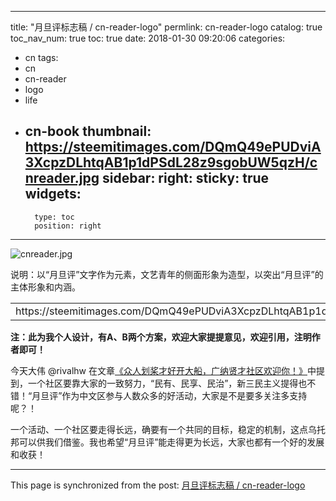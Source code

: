 
---
title: "月旦评标志稿   / cn-reader-logo"
permlink: cn-reader-logo
catalog: true
toc_nav_num: true
toc: true
date: 2018-01-30 09:20:06
categories:
- cn
tags:
- cn
- cn-reader
- logo
- life
- cn-book
thumbnail: https://steemitimages.com/DQmQ49ePUDviA3XcpzDLhtqAB1p1dPSdL28z9sgobUW5qzH/cnreader.jpg
sidebar:
    right:
        sticky: true
widgets:
    -
        type: toc
        position: right
---


![cnreader.jpg](https://steemitimages.com/DQmQ49ePUDviA3XcpzDLhtqAB1p1dPSdL28z9sgobUW5qzH/cnreader.jpg)

说明：以“月旦评”文字作为元素，文艺青年的侧面形象为造型，以突出“月旦评”的主体形象和内涵。



<table>
  <tr>
    <td >https://steemitimages.com/DQmQ49ePUDviA3XcpzDLhtqAB1p1dPSdL28z9sgobUW5qzH/cnreader.jpg</td>
    <td>https://steemitimages.com/DQmVLRFt6EVnugcGB24PSXRaoMKLZjwVbsNDiP3gBM7DZa6/cnreader2.jpg</td>
  </tr>
</table> 

**注：此为我个人设计，有A、B两个方案，欢迎大家提提意见，欢迎引用，注明作者即可！**

今天大伟  @rivalhw 在文章[《众人划桨才好开大船，广纳贤才社区欢迎你！》](https://steemit.com/cn-reader/@rivalhw/4lzy8z)中提到，一个社区要靠大家的一致努力，“民有、民享、民治”，新三民主义提得也不错！“月旦评”作为中文区参与人数众多的好活动，大家是不是要多关注多支持呢？！

一个活动、一个社区要走得长远，确要有一个共同的目标，稳定的机制，这点乌托邦可以供我们借鉴。我也希望“月旦评”能走得更为长远，大家也都有一个好的发展和收获！

- - -

This page is synchronized from the post: [月旦评标志稿   / cn-reader-logo](https://steemit.com/@lemooljiang/cn-reader-logo)
